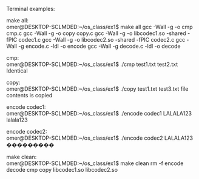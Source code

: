 Terminal examples: 

make all:<br />
omer@DESKTOP-SCLMDED:~/os_class/ex1$ make all
gcc -Wall -g -o cmp cmp.c
gcc -Wall -g -o copy copy.c
gcc -Wall -g -o libcodec1.so -shared -fPIC codec1.c
gcc -Wall -g -o libcodec2.so -shared -fPIC codec2.c
gcc -Wall -g encode.c -ldl -o encode
gcc -Wall -g decode.c -ldl -o decode


cmp:<br />
omer@DESKTOP-SCLMDED:~/os_class/ex1$ ./cmp test1.txt test2.txt
Identical


copy:<br />
omer@DESKTOP-SCLMDED:~/os_class/ex1$ ./copy test1.txt test3.txt
file contents is copied


encode codec1:<br />
omer@DESKTOP-SCLMDED:~/os_class/ex1$ ./encode codec1 LALALA123
lalala123


encode codec2:<br />
omer@DESKTOP-SCLMDED:~/os_class/ex1$ ./encode codec2 LALALA123
���������


make clean:<br />
omer@DESKTOP-SCLMDED:~/os_class/ex1$ make clean
rm -f encode decode cmp copy libcodec1.so libcodec2.so
